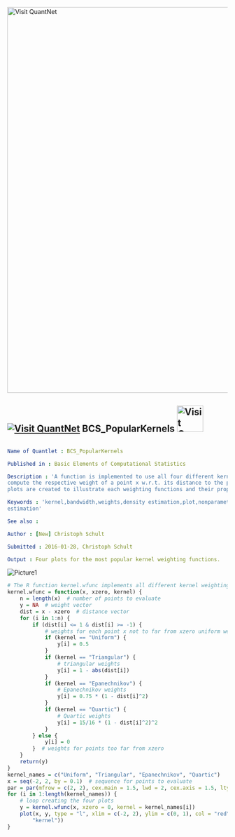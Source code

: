 
[<img src="https://github.com/QuantLet/Styleguide-and-FAQ/blob/master/pictures/banner.png" width="880" alt="Visit QuantNet">](http://quantlet.de/index.php?p=info)

## [<img src="https://github.com/QuantLet/Styleguide-and-Validation-procedure/blob/master/pictures/qloqo.png" alt="Visit QuantNet">](http://quantlet.de/) **BCS_PopularKernels** [<img src="https://github.com/QuantLet/Styleguide-and-Validation-procedure/blob/master/pictures/QN2.png" width="60" alt="Visit QuantNet 2.0">](http://quantlet.de/d3/ia)

```yaml

Name of Quantlet : BCS_PopularKernels

Published in : Basic Elements of Computational Statistics

Description : 'A function is implemented to use all four different kernel weighting functions to
compute the respective weight of a point x w.r.t. its distance to the point of evaluation x_0. Four
plots are created to illustrate each weighting functions and their properties.'

Keywords : 'kernel,bandwidth,weights,density estimation,plot,nonparametric, kernel density
estimation'

See also :

Author : [New] Christoph Schult

Submitted : 2016-01-28, Christoph Schult

Output : Four plots for the most popular kernel weighting functions.

```

![Picture1](BCS_PopularKernels.png)


```r
# The R function kernel.wfunc implements all different kernel weighting functions in R
kernel.wfunc = function(x, xzero, kernel) {
    n = length(x)  # number of points to evaluate
    y = NA  # weight vector
    dist = x - xzero  # distance vector
    for (i in 1:n) {
        if (dist[i] <= 1 & dist[i] >= -1) {
            # weights for each point x not to far from xzero uniform weights
            if (kernel == "Uniform") {
                y[i] = 0.5
            }
            if (kernel == "Triangular") {
                # triangular weights
                y[i] = 1 - abs(dist[i])
            }
            if (kernel == "Epanechnikov") {
                # Epanechnikov weights
                y[i] = 0.75 * (1 - dist[i]^2)
            }
            if (kernel == "Quartic") {
                # Quartic weights
                y[i] = 15/16 * (1 - dist[i]^2)^2
            }
        } else {
            y[i] = 0
        }  # weights for points too far from xzero
    }
    return(y)
}
kernel_names = c("Uniform", "Triangular", "Epanechnikov", "Quartic")
x = seq(-2, 2, by = 0.1)  # sequence for points to evaluate
par = par(mfrow = c(2, 2), cex.main = 1.5, lwd = 2, cex.axis = 1.5, lty = "solid")
for (i in 1:length(kernel_names)) {
    # loop creating the four plots
    y = kernel.wfunc(x, xzero = 0, kernel = kernel_names[i])
    plot(x, y, type = "l", xlim = c(-2, 2), ylim = c(0, 1), col = "red", xlab = "", ylab = "", main = paste(kernel_names[i], 
        "kernel"))
}
```
